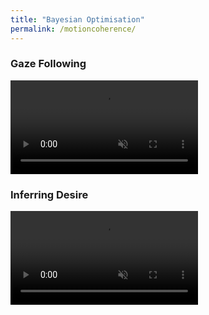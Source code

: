 ```yaml
---
title: "Bayesian Optimisation"
permalink: /motioncoherence/
---
```


<div class="FlexContainer">
  <div class="FlexContainerCol">
    <h3>Gaze Following</h3>
    <div class="FlexContainer">
      <video id="GDP" src="../MC/10_location_forever.mp4" autoplay muted loop preload></video>
    </div>
  </div>
  <div class="FlexContainerCol">
    <h3>Inferring Desire</h3>
    <div class="FlexContainer">
      <video id="UD" src="../MC/15_location_forever.mp4" autoplay muted loop preload></video>
    </div>
  </div>
</div>
